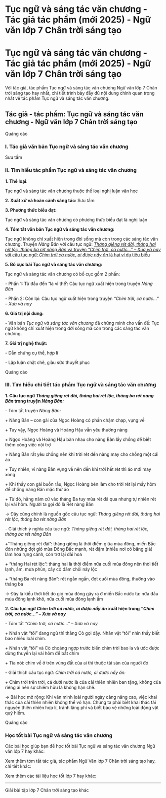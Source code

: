 # Tục ngữ và sáng tác văn chương - Tác giả tác phẩm (mới 2025) - Ngữ văn lớp 7 Chân trời sáng tạo

# Tục ngữ và sáng tác văn chương - Tác giả tác phẩm (mới 2025) - Ngữ văn lớp 7 Chân trời sáng tạo

Với tác giả, tác phẩm Tục ngữ và sáng tác văn chương Ngữ văn lớp 7 Chân trời sáng tạo hay nhất, chi tiết trình bày đầy đủ nội dung chính quan trọng nhất về tác phẩm Tục ngữ và sáng tác văn chương.

## Tác giả - tác phẩm: Tục ngữ và sáng tác văn chương - Ngữ văn lớp 7 Chân trời sáng tạo

Quảng cáo

### **I. Tác giả văn bản Tục ngữ và sáng tác văn chương**

Sưu tầm

### **II. Tìm hiểu tác phẩm Tục ngữ và sáng tác văn chương**

**1\. Thể loại:**

Tục ngữ và sáng tác văn chương thuộc thể loại nghị luận văn học

**2\. Xuất xứ và hoàn cảnh sáng tác:** Sưu tầm

**3\. Phương thức biểu đạt:**

Tục ngữ và sáng tác văn chương có phương thức biểu đạt là nghị luận

**4\. Tóm tắt văn bản Tục ngữ và sáng tác văn chương:**

Tục ngữ không chỉ xuất hiện trong đời sống mà còn trong các sáng tác văn chương. Truyện _Nàng Bân_ với câu tục ngữ: [_Tháng giêng rét đài, tháng hai rét lộc, tháng ba rét nàng Bân_ và truyện _“Chim trời, cá nước…” – Xưa và nay_ với câu tục ngữ: _Chim trời cá nước, ai được nấy ăn_ là hai ví dụ tiêu biểu](https://www.rongmotamhon.net/tu-dien_thanh-ngu-viet_msmppqq_rong-mo-tam-hon.html)

**5\. Bố cục bài Tục ngữ và sáng tác văn chương:**

Tục ngữ và sáng tác văn chương có bố cục gồm 2 phần:

\- Phần 1: Từ đầu đến “là vì thế’: Câu tục ngữ xuất hiện trong truyện _Nàng Bân_

_-_ Phần 2: Còn lại: Câu tục ngữ xuất hiện trong truyện _“Chim trời, cá nước…” – Xưa và nay_

**6\. Giá trị nội dung:**

\- Văn bản _Tục ngữ và sáng tác văn chương_ đã chứng minh cho vấn đề: Tục ngữ không chỉ xuất hiện trong đời sống mà còn trong các sáng tác văn chương.

**7\. Giá trị nghệ thuật:**

\- Dẫn chứng cụ thể, hợp lí

\- Lập luận chặt chẽ, giàu sức thuyết phục

Quảng cáo

### **III. Tìm hiểu chi tiết tác phẩm Tục ngữ và sáng tác văn chương**

**1\. Câu tục ngữ _Tháng giêng rét đài, tháng hai rét lộc, tháng ba rét nàng Bân_ trong truyện _Nàng Bân:_**

\- Tóm tắt truyện _Nàng Bân:_

\+ Nàng Bân – con gái của Ngọc Hoàng có phần chậm chạp, vụng về

\+ Tuy vậy, Ngọc Hoàng và Hoàng Hậu vẫn yêu thương nàng

\+ Ngọc Hoàng và Hoàng Hậu bàn nhau cho nàng Bân lấy chồng để biết thêm công việc nội trợ

\+ Nàng Bân rất yêu chồng nên khi trời rét đến nàng may cho chồng một cái áo

\+ Tuy nhiên, vì nàng Bân vụng về nên đến khi trời hết rét thì áo mới may xong

\+ Khi thấy con gái buồn rầu, Ngọc Hoàng bèn làm cho trời rét lại mấy hôm để chồng nàng Bân mặc thử áo

\+ Từ đó, hằng năm cứ vào tháng Ba tuy mùa rét đã qua nhưng tự nhiên rét lại vài hôm. Người ta gọi đó là Rét nàng Bân

→ Đây cũng chính là nguồn gốc câu tục ngữ: _Tháng giêng rét đài, tháng hai rét lộc, tháng ba rét nàng Bân_

\- Giải thích ý nghĩa câu tục ngữ: _Tháng giêng rét đài, tháng hai rét lộc, tháng ba rét nàng Bân_

+“Tháng giêng rét đài”: tháng giêng là thời điểm giữa mùa đông, miền Bắc đón những đợt gió mùa Đông Bắc mạnh, rét đậm (nhiều nơi có băng giá) làm hoa rụng cánh, còn trơ lại đài hoa

\+ “tháng Hai rét lộc”: tháng hai là thời điểm nửa cuối mùa đông nên thời tiết lạnh, ẩm, mưa phùn, cây cỏ đâm chồi nảy lộc

\+ “tháng Ba rét nàng Bân”: rét ngắn ngắn, đợt cuối mùa đông, thường vào tháng ba

→ Đây là kiểu thời tiết do gió mùa đông gây ra ở miền Bắc nước ta: nửa đầu mùa đông lạnh khô, nửa cuối mùa đông lạnh ẩm

**2\. Câu tục ngữ _Chim trời cá nước, ai được nấy ăn_ xuất hiện trong _“Chim trời, cá nước…” – Xưa và nay_**

\- Tóm tắt _“Chim trời, cá nước…” – Xưa và nay_

\+ Nhân vật “tôi” đang ngủ thì thằng Cò gọi dậy. Nhân vật “tôi” nhìn thấy biết bao nhiêu loài chim.

\+ Nhân vật “tôi” và Cò choáng ngợp trước biển chim trời bao la và ước được dừng thuyền lại vài hôm để bắt chim

\+ Tía nói: chim về ở trên vùng đất của ai thì thuộc tài sản của người đó

\- Giải thích câu tục ngữ: _Chim trời cá nước, ai được nấy ăn:_

\+ Chim trời trên trời, cá dưới nước là của cải thiên nhiên ban tặng, không của riêng ai nên sự chiếm hữu là không hạn chế.

→ Bài học mở rộng: Khi văn minh loài người ngày càng nâng cao, việc khai thác của cải thiên nhiên không thể vô hạn. Chúng ta phải biết khai thác tài nguyên thiên nhiên hợp lí, tránh lãng phí và biết bảo vệ những loài động vật quý hiếm.

Quảng cáo

### **Học tốt bài Tục ngữ và sáng tác văn chương**

Các bài học giúp bạn để học tốt bài Tục ngữ và sáng tác văn chương Ngữ văn lớp 7 hay khác:

Xem thêm tóm tắt tác giả, tác phẩm Ngữ Văn lớp 7 Chân trời sáng tạo hay, chi tiết khác:

Xem thêm các tài liệu học tốt lớp 7 hay khác:

* * *

Giải bài tập lớp 7 Chân trời sáng tạo khác
